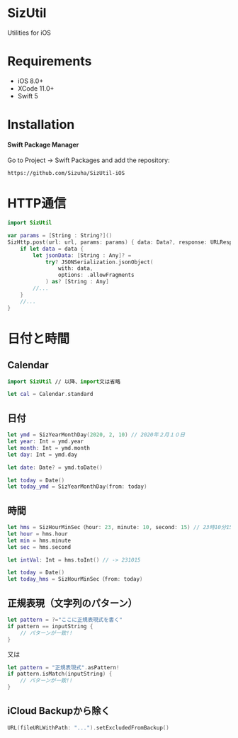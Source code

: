 # SizUtil

Utilities for iOS

# Requirements

* iOS 8.0+
* XCode 11.0+
* Swift 5

# Installation

#### Swift Package Manager

Go to Project -> Swift Packages and add the repository:
```
https://github.com/Sizuha/SizUtil-iOS
```

# HTTP通信
```swift
import SizUtil

var params = [String : String?]()
SizHttp.post(url: url, params: params) { data: Data?, response: URLResponse?, error: Eror? in
	if let data = data {
		let jsonData: [String : Any]? = 
			try? JSONSerialization.jsonObject(
				with: data, 
				options: .allowFragments
			) as? [String : Any]
		//...
	}
	//...
}
```

# 日付と時間

## Calendar
```swift
import SizUtil // 以降、import文は省略

let cal = Calendar.standard
```

## 日付
```swift
let ymd = SizYearMonthDay(2020, 2, 10) // 2020年２月１０日
let year: Int = ymd.year
let month: Int = ymd.month
let day: Int = ymd.day

let date: Date? = ymd.toDate()

let today = Date()
let today_ymd = SizYearMonthDay(from: today)
```

## 時間
```swift
let hms = SizHourMinSec（hour: 23, minute: 10, second: 15) // 23時10分15秒
let hour = hms.hour
let min = hms.minute
let sec = hms.second

let intVal: Int = hms.toInt() // -> 231015

let today = Date()
let today_hms = SizHourMinSec（from: today)
```

## 正規表現（文字列のパターン）
```swift
let pattern = ?="ここに正規表現式を書く"
if pattern == inputString {
	// パターンが一致!!
}
```
又は
```swift
let pattern = "正規表現式".asPattern!
if pattern.isMatch(inputString) {
    // パターンが一致!!
}
```


## iCloud Backupから除く
```swift
URL(fileURLWithPath: "...").setExcludedFromBackup()
```
